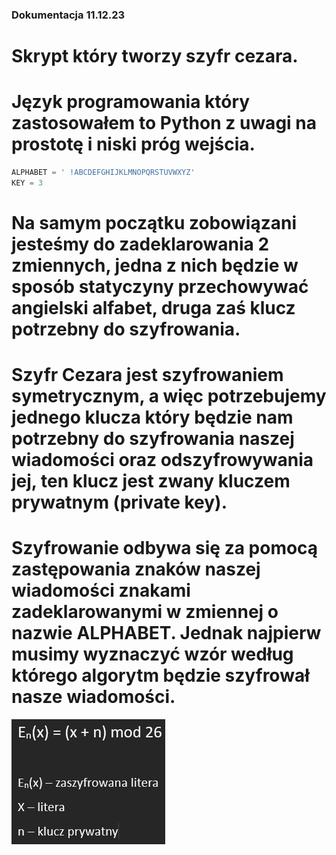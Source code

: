 ### Dokumentacja 11.12.23
# Skrypt który tworzy szyfr cezara.
# Język programowania który zastosowałem to Python z uwagi na prostotę i niski próg wejścia.

```python
ALPHABET = ' !ABCDEFGHIJKLMNOPQRSTUVWXYZ'
KEY = 3
```
# Na samym początku zobowiązani jesteśmy do zadeklarowania 2 zmiennych, jedna z nich będzie w sposób statyczyny przechowywać angielski alfabet, druga zaś klucz potrzebny do szyfrowania.
# Szyfr Cezara jest szyfrowaniem symetrycznym, a więc potrzebujemy jednego klucza który będzie nam potrzebny do szyfrowania naszej wiadomości oraz odszyfrowywania jej, ten klucz jest zwany kluczem prywatnym (private key).
# Szyfrowanie odbywa się za pomocą zastępowania znaków naszej wiadomości znakami zadeklarowanymi w zmiennej o nazwie ALPHABET. Jednak najpierw musimy wyznaczyć wzór według którego algorytm będzie szyfrował nasze wiadomości.
![alt text](encryption-equation.png)